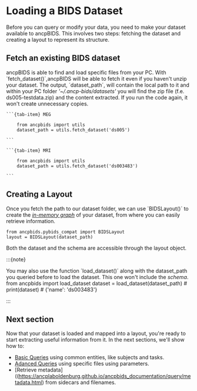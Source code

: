 # Loading a BIDS Dataset
Before you can query or modify your data, you need to make your dataset available to ancpBIDS. This involves two steps: fetching the dataset and creating a layout to represent its structure.


## Fetch an existing BIDS dataset

ancpBIDS is able to find and load specific files from your PC. With ´fetch_dataset()´,ancpBIDS will be able to fetch it even if you haven't unzip your dataset. The output, ´dataset_path´, will contain the local path to it and within your PC folder _'~/.ancp-bids/datasets'_ you will find the zip file (f.e. ds005-testdata.zip) and the content extracted. If you run the code again, it won't create unnecessary copies.


````{tab-set}
```{tab-item} MEG

    from ancpbids import utils
    dataset_path = utils.fetch_dataset('ds005')

```

```{tab-item} MRI

    from ancpbids import utils
    dataset_path = utils.fetch_dataset('ds003483')

```
````


## Creating a Layout
Once you fetch the path to our dataset folder, we can use ´BIDSLayout()´ to create the _[in-memory graph](https://alexisbaxman.github.io/ancpbids_documentation/extra/inmemory.html)_ of your dataset, from where you can easily retrieve information. 

    from ancpbids.pybids_compat import BIDSLayout
    layout = BIDSLayout(dataset_path)

Both the dataset and the schema are accessible through the layout object.
    
:::{note} 

You may also use the function ´load_dataset()´ along with the dataset_path you queried before to load the dataset. This one won't include the _schema_.
      from ancpbids import load_dataset
      dataset = load_dataset(dataset_path)
      # print(dataset)
      # {'name': 'ds003483'}
      
:::

## Next section
Now that your dataset is loaded and mapped into a layout, you're ready to start extracting useful information from it. In the next sections, we'll show how to:
* [Basic Queries](https://ancplaboldenburg.github.io/ancpbids_documentation/query/basic.html) using common entities, like subjects and tasks.
* [Adanced Queries](https://ancplaboldenburg.github.io/ancpbids_documentation/query/advanced.html) using specific files using parameters.
* [Retrieve metadata]((https://ancplaboldenburg.github.io/ancpbids_documentation/query/metadata.html) from sidecars and filenames.

